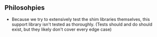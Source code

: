 ## Philosohpies

- Because we try to extensively test the shim libraries themselves,
  this support library isn't tested as thoroughly.
  (Tests should and do should exist, but they likely don't cover every edge case)
